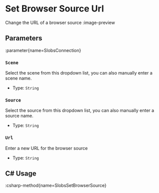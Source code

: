 # Set Browser Source Url
Change the URL of a browser source
:image-preview

## Parameters
:parameter{name=SlobsConnection}

### `Scene`
Select the scene from this dropdown list, you can also manually enter a scene name.

- Type: `String`

### `Source`
Select the source from this dropdown list, you can also manually enter a source name.

- Type: `String`

### `Url`
Enter a new URL for the browser source

- Type: `String`

## C# Usage
:csharp-method{name=SlobsSetBrowserSource}